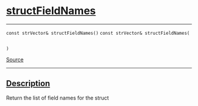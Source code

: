 
<h1 id="struct-field-names">
 <a href="#/api/dtype_t/structFieldNames" class="anchor">
   <span>structFieldNames</span>
  </a>
</h1>

<div class="signature">

<hr>

  <div class="definition-container">
    <div class="definition">
      <code class="desktop-only"><span class="token keyword">const</span> <span class="token keyword">strVector</span>& structFieldNames()</code>
      <code class="mobile-only"><span class="token keyword">const</span> <span class="token keyword">strVector</span>& structFieldNames(
    
)</code>
      <div class="flex-spacing"></div>
      <a href="https://github.com/libocca/occa/blob/22da1992/include/occa/dtype/dtype.hpp#L154" target="_blank">Source</a>
    </div>
    
  </div>

  <hr>
</div>


<h2 id="description">
 <a href="#/api/dtype_t/structFieldNames?id=description" class="anchor">
   <span>Description</span>
  </a>
</h2>

Return the list of field names for the struct
